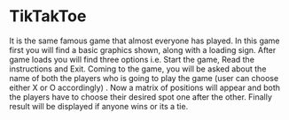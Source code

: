 # TikTakToe
It is the same famous game that almost everyone has played. In this game first you will find a basic graphics shown, along with a loading sign. After game loads you will find three options i.e. Start the game, Read the instructions and Exit. Coming to the game, you will be asked about the name of both the players who is going to play the game (user can choose either X or O accordingly) . Now a matrix of positions will appear and both the players have to choose their desired spot one after the other. Finally result will be displayed if anyone wins or its a tie.
